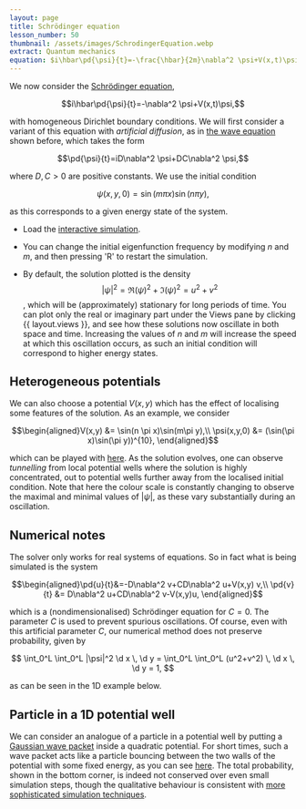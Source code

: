 ```yaml
---
layout: page
title: Schrödinger equation
lesson_number: 50
thumbnail: /assets/images/SchrodingerEquation.webp
extract: Quantum mechanics
equation: $i\hbar\pd{\psi}{t}=-\frac{\hbar}{2m}\nabla^2 \psi+V(x,t)\psi$
---
```

We now consider the [Schrödinger equation](https://en.wikipedia.org/wiki/Schrödinger_equation),

$$i\hbar\pd{\psi}{t}=-\nabla^2 \psi+V(x,t)\psi,$$

with homogeneous Dirichlet boundary conditions. We will first consider a variant of this equation with *artificial diffusion*, as in [the wave equation](/basic_pdes/wave-equation) shown before, which takes the form

$$\pd{\psi}{t}=iD\nabla^2 \psi+DC\nabla^2 \psi,$$

where $D,C>0$ are positive constants. We use the initial condition 

$$\psi(x,y,0) = \sin(m\pi x)\sin(n\pi y),$$ 

as this corresponds to a given energy state of the system.

* Load the [interactive simulation](/sim/?preset=stabilizedSchrodingerEquation). 

* You can change the initial eigenfunction frequency by modifying $n$ and $m$, and then pressing 'R' to restart the simulation.

* By default, the solution plotted is the density $$\lvert \psi\rvert^2 = \Re(\psi)^2+\Im(\psi)^2 = u^2+v^2$$, which will be (approximately) stationary for long periods of time. You can plot only the real or imaginary part under the Views pane by clicking {{ layout.views }}, and see how these solutions now oscillate in both space and time. Increasing the values of $n$ and $m$ will increase the speed at which this oscillation occurs, as such an initial condition will correspond to higher energy states.

## Heterogeneous potentials

We can also choose a potential $V(x,y)$ which has the effect of localising some features of the solution. As an example, we consider 

$$\begin{aligned}V(x,y) &= \sin(n \pi x)\sin(m\pi y),\\ \psi(x,y,0) &= (\sin(\pi x)\sin(\pi y))^{10},
\end{aligned}$$

which can be played with [here](/sim/?preset=stabilizedSchrodingerEquationPotential). As the solution evolves, one can observe *tunnelling* from local potential wells where the solution is highly concentrated, out to potential wells further away from the localised initial condition. Note that here the colour scale is constantly changing to observe the maximal and minimal values of $\lvert \psi \rvert$, as these vary substantially during an oscillation.

## Numerical notes

The solver only works for real systems of equations. So in fact what is being simulated is the system

$$\begin{aligned}\pd{u}{t}&=-D\nabla^2 v+CD\nabla^2 u+V(x,y) v,\\ 
\pd{v}{t} &= D\nabla^2 u+CD\nabla^2 v-V(x,y)u,
\end{aligned}$$

which is a (nondimensionalised) Schrödinger equation for $C=0$. The parameter $C$ is used to prevent spurious oscillations. Of course, even with this artificial parameter $C$, our numerical method does not preserve probability, given by

$$
\int_0^L \int_0^L |\psi|^2 \d x \, \d y = \int_0^L \int_0^L (u^2+v^2) \, \d x \, \d y = 1,
$$

as can be seen in the 1D example below. 

## Particle in a 1D potential well

We can consider an analogue of a particle in a potential well by putting a [Gaussian wave packet](https://en.wikipedia.org/wiki/Wave_packet#Gaussian_wave_packets_in_quantum_mechanics) inside a quadratic potential. For short times, such a wave packet acts like a particle bouncing between the two walls of the potential with some fixed energy, as you can see [here](/sim/?preset=stabilizedSchrodinger1D). The total probability, shown in the bottom corner, is indeed not conserved over even small simulation steps, though the qualitative behaviour is consistent with [more sophisticated simulation techniques](http://www.astro.utoronto.ca/~mahajan/notebooks/quantum_tunnelling.html).
